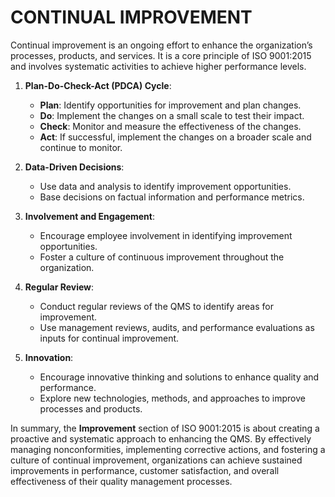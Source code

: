 # CONTINUAL IMPROVEMENT

Continual improvement is an ongoing effort to enhance the organization’s processes, products, and services. It is a core principle of ISO 9001:2015 and involves systematic activities to achieve higher performance levels.

1. **Plan-Do-Check-Act (PDCA) Cycle**:

   * **Plan**: Identify opportunities for improvement and plan changes.
   * **Do**: Implement the changes on a small scale to test their impact.
   * **Check**: Monitor and measure the effectiveness of the changes.
   * **Act**: If successful, implement the changes on a broader scale and continue to monitor.

2. **Data-Driven Decisions**:

   * Use data and analysis to identify improvement opportunities.
   * Base decisions on factual information and performance metrics.

3. **Involvement and Engagement**:

   * Encourage employee involvement in identifying improvement opportunities.
   * Foster a culture of continuous improvement throughout the organization.

4. **Regular Review**:

   * Conduct regular reviews of the QMS to identify areas for improvement.
   * Use management reviews, audits, and performance evaluations as inputs for continual improvement.

5. **Innovation**:

   * Encourage innovative thinking and solutions to enhance quality and performance.
   * Explore new technologies, methods, and approaches to improve processes and products.

In summary, the **Improvement** section of ISO 9001:2015 is about creating a proactive and systematic approach to enhancing the QMS. By effectively managing nonconformities, implementing corrective actions, and fostering a culture of continual improvement, organizations can achieve sustained improvements in performance, customer satisfaction, and overall effectiveness of their quality management processes.
